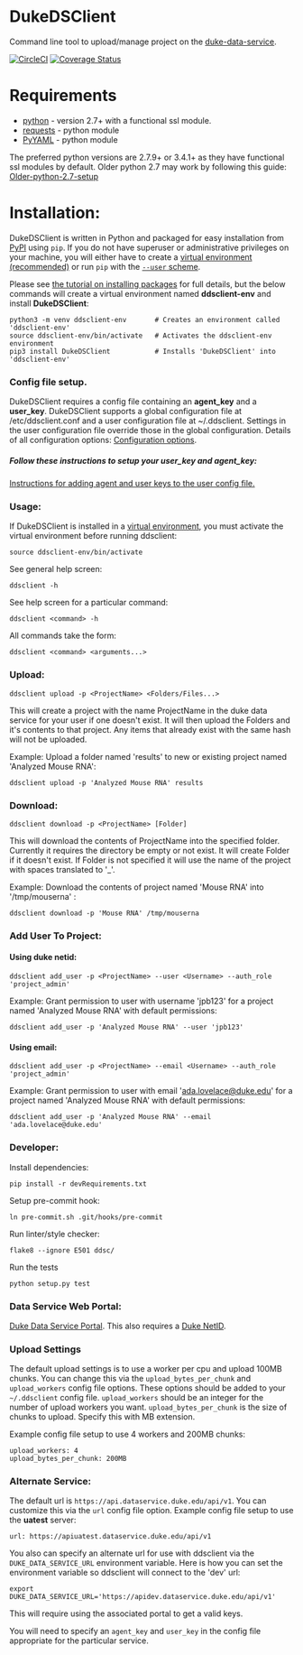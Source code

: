 # DukeDSClient
Command line tool to upload/manage project on the [duke-data-service](https://github.com/Duke-Translational-Bioinformatics/duke-data-service).

[![CircleCI](https://circleci.com/gh/Duke-GCB/DukeDSClient.svg?style=svg)](https://circleci.com/gh/Duke-GCB/DukeDSClient)
[![Coverage Status](https://coveralls.io/repos/github/Duke-GCB/DukeDSClient/badge.svg)](https://coveralls.io/github/Duke-GCB/DukeDSClient)


# Requirements

- [python](https://www.python.org/) - version 2.7+ with a functional ssl module.
- [requests](http://docs.python-requests.org/en/master/) - python module
- [PyYAML](http://pyyaml.org/wiki/PyYAML) - python module

The preferred python versions are 2.7.9+ or 3.4.1+ as they have functional ssl modules by default.
Older python 2.7 may work by following this guide: [Older-python-2.7-setup](https://github.com/Duke-GCB/DukeDSClient/wiki/Older-python-2.7-setup)

# Installation:

DukeDSClient is written in Python and packaged for easy installation from [PyPI](https://pypi.org/project/DukeDSClient/) using `pip`.
If you do not have superuser or administrative privileges on your machine, you will either have to create a [virtual environment (recommended)](https://packaging.python.org/tutorials/installing-packages/#creating-virtual-environments) or run `pip` with the [`--user` scheme](https://docs.python.org/3/install/index.html#alternate-installation-the-user-scheme).

Please see [the tutorial on installing packages](https://packaging.python.org/tutorials/installing-packages/) for full details, but the below commands will create a virtual environment named **ddsclient-env** and install **DukeDSClient**:

```
python3 -m venv ddsclient-env       # Creates an environment called 'ddsclient-env'
source ddsclient-env/bin/activate   # Activates the ddsclient-env environment
pip3 install DukeDSClient           # Installs 'DukeDSClient' into 'ddsclient-env'
```

### Config file setup.

DukeDSClient requires a config file containing an __agent_key__ and a __user_key__.
DukeDSClient supports a global configuration file at /etc/ddsclient.conf and a user configuration file at ~/.ddsclient.
Settings in the user configuration file override those in the global configuration.
Details of all configuration options: [Configuration options](https://github.com/Duke-GCB/DukeDSClient/wiki/Configuration).

#####  Follow these instructions to setup your __user_key__ and  __agent_key__:

[Instructions for adding agent and user keys to the user config file.](https://github.com/Duke-GCB/DukeDSClient/wiki/Agent-User-Keys-(setup))

### Usage:

If DukeDSClient is installed in a [virtual environment](https://packaging.python.org/tutorials/installing-packages/#creating-virtual-environments), you must activate the virtual environment before running ddsclient:

```
source ddsclient-env/bin/activate
```

See general help screen:

```
ddsclient -h
```

See help screen for a particular command:

```
ddsclient <command> -h
```

All commands take the form:
```
ddsclient <command> <arguments...>
```

### Upload:

```
ddsclient upload -p <ProjectName> <Folders/Files...>
```

This will create a project with the name ProjectName in the duke data service for your user if one doesn't exist.
It will then upload the Folders and it's contents to that project.
Any items that already exist with the same hash will not be uploaded.


Example: Upload a folder named 'results' to new or existing project named 'Analyzed Mouse RNA':

```
ddsclient upload -p 'Analyzed Mouse RNA' results
```

### Download:

```
ddsclient download -p <ProjectName> [Folder]
```

This will download the contents of ProjectName into the specified folder.
Currently it requires the directory be empty or not exist.
It will create Folder if it doesn't exist.
If Folder is not specified it will use the name of the project with spaces translated to '_'.

Example: Download the contents of project named 'Mouse RNA' into '/tmp/mouserna' :

```
ddsclient download -p 'Mouse RNA' /tmp/mouserna
```

### Add User To Project:

#### Using duke netid:

```
ddsclient add_user -p <ProjectName> --user <Username> --auth_role 'project_admin'
```

Example: Grant permission to user with username 'jpb123' for a project named 'Analyzed Mouse RNA' with default permissions:

```
ddsclient add_user -p 'Analyzed Mouse RNA' --user 'jpb123'
```

#### Using email:

```
ddsclient add_user -p <ProjectName> --email <Username> --auth_role 'project_admin'
```

Example: Grant permission to user with email 'ada.lovelace@duke.edu' for a project named 'Analyzed Mouse RNA' with default permissions:

```
ddsclient add_user -p 'Analyzed Mouse RNA' --email 'ada.lovelace@duke.edu'
```


### Developer:

Install dependencies:
```
pip install -r devRequirements.txt
```

Setup pre-commit hook:
```
ln pre-commit.sh .git/hooks/pre-commit
```

Run linter/style checker:
```
flake8 --ignore E501 ddsc/
```

Run the tests
```
python setup.py test
```



### Data Service Web Portal:
[Duke Data Service Portal](https://dataservice.duke.edu).
This also requires a [Duke NetID](https://oit.duke.edu/email-accounts/netid/).

### Upload Settings
The default upload settings is to use a worker per cpu and upload 100MB chunks.
You can change this via the `upload_bytes_per_chunk` and `upload_workers` config file options.
These options should be added to your `~/.ddsclient` config file.
`upload_workers` should be an integer for the number of upload workers you want.
`upload_bytes_per_chunk` is the size of chunks to upload. Specify this with MB extension.

Example config file setup to use 4 workers and 200MB chunks:
```
upload_workers: 4
upload_bytes_per_chunk: 200MB
```

### Alternate Service:
The default url is `https://api.dataservice.duke.edu/api/v1`.
You can customize this via the `url` config file option.
Example config file setup to use the __uatest__ server:
```
url: https://apiuatest.dataservice.duke.edu/api/v1
```

You also can specify an alternate url for use with ddsclient via the `DUKE_DATA_SERVICE_URL` environment variable.
Here is how you can set the environment variable so ddsclient will connect to the 'dev' url:
```
export DUKE_DATA_SERVICE_URL='https://apidev.dataservice.duke.edu/api/v1'
```
This will require using the associated portal to get a valid keys.

You will need to specify an `agent_key` and `user_key` in the config file appropriate for the particular service.



